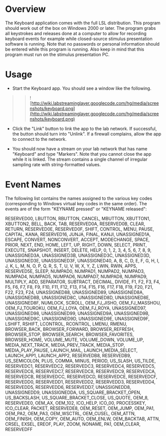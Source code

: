 # Overview #

The Keyboard application comes with the full LSL distribution. This program should work out of the box on Windows 2000 or later. The program grabs all keystrokes and releases done at a computer to allow for recording keyboard events for example while closed-source stimulus presentation software is running. Note that no passwords or personal information should be entered while this program is running. Also keep in mind that this program must run on the stimulus presentation PC.

# Usage #

  * Start the Keyboard app. You should see a window like the following.
> > ![http://wiki.labstreaminglayer.googlecode.com/hg/media/screenshots/keyboard.png](http://wiki.labstreaminglayer.googlecode.com/hg/media/screenshots/keyboard.png)

  * Click the "Link" button to link the app to the lab network. If successful, the button should turn into "Unlink". If a firewall complains, allow the app to connect to the network.

  * You should now have a stream on your lab network that has name "Keyboard" and type "Markers". Note that you cannot close the app while it is linked. The stream contains a single channel of irregular sampling rate with string-formatted values.


# Event Names #
The following list contains the names assigned to the various key codes (corresponding to Windows virtual key codes in the same order). The events are of the form "KEYNAME pressed" or "KEYNAME released":

RESERVED00, LBUTTON, RBUTTON, CANCEL, MBUTTON, XBUTTON1, XBUTTON2, BELL, BACK, TAB, RESERVED0A, RESERVED0B, CLEAR, RETURN, RESERVED0E, RESERVED0F, SHIFT, CONTROL, MENU, PAUSE, CAPITAL, KANA, RESERVED16, JUNJA, FINAL, KANJI, UNASSIGNED1A, ESCAPE, CONVERT, NONCONVERT, ACCEPT, MODECHANGE, SPACE, PRIOR, NEXT, END, HOME, LEFT, UP, RIGHT, DOWN, SELECT, PRINT, EXECUTE, SNAPSHOT, INSERT, DELETE, HELP, 0, 1, 2, 3, 4, 5, 6, 7, 8, 9, UNASSIGNED3A, UNASSIGNED3B, UNASSIGNED3C, UNASSIGNED3D, UNASSIGNED3E, UNASSIGNED3F, UNASSIGNED40, A, B, C, D, E, F, G, H, I, J, K, L, M, N, O, P, Q, R, S, T, U, V, W, X, Y, Z, LWIN, RWIN, APPS, RESERVED5E, SLEEP, NUMPAD0, NUMPAD1, NUMPAD2, NUMPAD3, NUMPAD4, NUMPAD5, NUMPAD6, NUMPAD7, NUMPAD8, NUMPAD9, MULTIPLY, ADD, SEPARATOR, SUBTRACT, DECIMAL, DIVIDE, F1, F2, F3, F4, F5, F6, F7, F8, F9, F10, F11, F12, F13, F14, F15, F16, F17, F18, F19, F20, F21, F22, F23, F24, UNASSIGNED88, UNASSIGNED89, UNASSIGNED8A, UNASSIGNED8B, UNASSIGNED8C, UNASSIGNED8D, UNASSIGNED8E, UNASSIGNED8F, NUMLOCK, SCROLL, OEM\_FJ\_JISHO, OEM\_FJ\_MASSHOU, OEM\_FJ\_TOUROKU, OEM\_FJ\_LOYA, OEM\_FJ\_ROYA, UNASSIGNED97, UNASSIGNED98, UNASSIGNED99, UNASSIGNED9A, UNASSIGNED9B, UNASSIGNED9C, UNASSIGNED9D, UNASSIGNED9E, UNASSIGNED9F, LSHIFT, RSHIFT, LCONTROL, RCONTROL, LMENU, RMENU, BROWSER\_BACK, BROWSER\_FORWARD, BROWSER\_REFRESH, BROWSER\_STOP, BROWSER\_SEARCH, BROWSER\_FAVORITES, BROWSER\_HOME, VOLUME\_MUTE, VOLUME\_DOWN, VOLUME\_UP, MEDIA\_NEXT\_TRACK, MEDIA\_PREV\_TRACK, MEDIA\_STOP, MEDIA\_PLAY\_PAUSE, LAUNCH\_MAIL, LAUNCH\_MEDIA\_SELECT, LAUNCH\_APP1, LAUNCH\_APP2, RESERVEDB8, RESERVEDB9, US\_SEMICOLON, PLUS, COMMA, MINUS, PERIOD, US\_SLASH, US\_TILDE, RESERVEDC1, RESERVEDC2, RESERVEDC3, RESERVEDC4, RESERVEDC5, RESERVEDC6, RESERVEDC7, RESERVEDC8, RESERVEDC9, RESERVEDCA, RESERVEDCB, RESERVEDCC, RESERVEDCD, RESERVEDCE, RESERVEDCF, RESERVEDD0, RESERVEDD1, RESERVEDD2, RESERVEDD3, RESERVEDD4, RESERVEDD5, RESERVEDD6, RESERVEDD7, UNASSIGNEDD8, UNASSIGNEDD9, UNASSIGNEDDA, US\_SQUARE\_BRACKET\_OPEN, US\_BACKSLASH, US\_SQUARE\_BRACKET\_CLOSE, US\_QUOTE, OEM\_8, RESERVEDE0, OEM\_AX, OEM\_102, ICO\_HELP, ICO\_00, PROCESSKEY, ICO\_CLEAR, PACKET, RESERVEDE8, OEM\_RESET, OEM\_JUMP, OEM\_PA1, OEM\_PA2, OEM\_PA3, OEM\_WSCTRL, OEM\_CUSEL, OEM\_ATTN, OEM\_FINISH, OEM\_COPY, OEM\_AUTO, OEM\_ENLW, OEM\_BACKTAB, ATTN, CRSEL, EXSEL, EREOF, PLAY, ZOOM, NONAME, PA1, OEM\_CLEAR, RESERVEDFF
